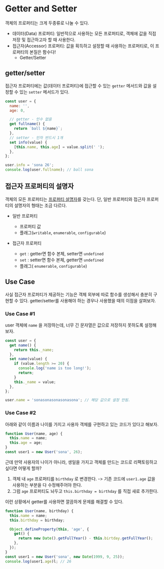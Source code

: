 # Getter and Setter

객체의 프로퍼티는 크게 두종류로 나눌 수 있다.

- 데이터(Data) 프로퍼티: 일반적으로 사용하는 모든 프로퍼티로, 객체에 값을 직접 저장 및 접근하고자 할 때 사용한다.
- 접근자(Accessor) 프로퍼티: 값을 획득하고 설정할 때 사용하는 프로퍼티로, 이 프로퍼티의 본질은 함수다!
  - Getter/Setter

## getter/setter

접근자 프로퍼티에는 값(데이터 프로퍼티)에 접근할 수 있는 `getter` 메서드와 값을 설정할 수 있는 `setter` 메서드가 있다.

```js
const user = {
  name: '',
  age: 0,

  // getter - 인수 없음
  get fullname() {
    return `ball ${name}`;
  },
  // setter - 인자 반드시 1개
  set info(value) {
    [this.name, this.age] = value.split(' ');
  },
};

user.info = 'sona 26';
console.log(user.fullname); // ball sona
```

## 접근자 프로퍼티의 설명자

객체의 모든 프로퍼티는 [프로퍼티 설명자](/Language/Javascript/0.Core%20Javascript/Property%20Flags%20and%20Descriptors.md)를 갖는다. 단, 일반 프로퍼티와 접근자 프로퍼티의 설명자의 형태는 조금 다르다.

- 일반 프로퍼티

  - 프로퍼티 값
  - 플래그(`writable`, `enumerable`, `configurable`)

- 접근자 프로퍼티
  - `get` : getter면 함수 본체, setter면 `undefined`
  - `set` : setter면 함수 본체, getter면 `undefined`
  - 플래그( `enumerable`, `configurable`)

## Use Case

사실 접근자 프로퍼티가 제공하는 기능은 객체 외부에 따로 함수를 생성해서 충분히 구현할 수 있다. getter/setter를 사용해야 하는 경우나 사용했을 때의 이점을 살펴보자.

### Use Case #1

user 객체에 `name` 을 저장하는데, 너무 긴 문자열은 값으로 저장하지 못하도록 설정해보자.

```js
const user = {
  get name() {
    return this._name;
  },
  set name(value) {
    if (value.length >= 20) {
      console.log('name is too long!');
      return;
    }
    this._name = value;
  },
};

user.name = 'sonasonasonasonasona'; // 해당 값으로 설정 안됨.
```

### Use Case #2

아래와 같이 이름과 나이를 가지고 사용자 객체를 구현하고 있는 코드가 있다고 해보자.

```js
function User(name, age) {
  this.name = name;
  this.age = age;
}
const user1 = new User('sona', 26);
```

근데 만약 사용자의 나이가 아니라, 생일을 가지고 객체를 만드는 코드로 리팩토링하고 싶다면 어떻게 할까?

1. 객체 내 `age` 프로퍼티를 `birthday` 로 변경한다. -> 기존 코드에 `user1.age` 값을 사용하는 부분을 다 수정해주어야 한다.
2. 그럼 `age` 프로퍼티도 놔두고 `this.birthday = birthday` 를 직접 새로 추가한다.

이런 상황에서 getter를 사용하면 깔끔하게 문제를 해결할 수 있다.

```js
function User(name, birthday) {
  this.name = name;
  this.birthday = birthday;

  Object.defineProperty(this, 'age', {
    get() {
      return new Date().getFullYear() - this.birtday.getFullYear();
    },
  });
}
const user1 = new User('sona', new Date(1999, 9, 25));
console.log(user1.age)l; // 26
```

